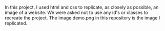 In this project, I used html and css to replicate, as closely as possible, an image of a website. We were asked not to use any id's or classes to recreate the project. The image demo.png in this repository is the image I replicated. 

